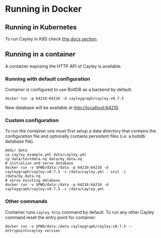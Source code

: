 # Running in Docker

## Running in Kubernetes

To run Cayley in K8S check [this docs section](k8s-1.md).

## Running in a container

A container exposing the HTTP API of Cayley is available.

### Running with default configuration

Container is configured to use BoltDB as a backend by default.

```text
docker run -p 64210:64210 -d cayleygraph/cayley:v0.7.5
```

New database will be available at [http://localhost:64210](http://localhost:64210).

### Custom configuration

To run the container one must first setup a data directory that contains the configuration file and optionally contains persistent files \(i.e. a boltdb database file\).

```text
mkdir data
cp cayley_example.yml data/cayley.yml
cp data/testdata.nq data/my_data.nq
# initialize and serve database
docker run -v $PWD/data:/data -p 64210:64210 -d cayleygraph/cayley:v0.7.5 -c /data/cayley.yml --init -i /data/my_data.nq
# serve existing database
docker run -v $PWD/data:/data -p 64210:64210 -d cayleygraph/cayley:v0.7.5 -c /data/cayley.yml
```

### Other commands

Container runs `cayley http` command by default. To run any other Cayley command reset the entry point for container:

```text
docker run -v $PWD/data:/data cayleygraph/cayley:v0.7.5 --entrypoint=cayley version
```

